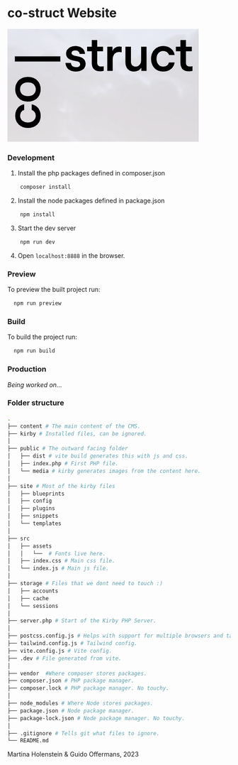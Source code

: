 # co-struct Website

<a href="https://co-struct.ch">
  <img src="costruct.png" alt="co-struct">
</a>

### Development

1. Install the php packages defined in composer.json
```bash
    composer install
```
2. Install the node packages defined in package.json
```bash
    npm install
```
3. Start the dev server
```bash
    npm run dev
```
4. Open `localhost:8888` in the browser.

### Preview

To preview the built project run:
```bash
  npm run preview
```

### Build

To build the project run:
```bash
  npm run build
```

### Production
*Being worked on...*

### Folder structure
```bash
.
├── content # The main content of the CMS.
├── kirby # Installed files, can be ignored.
│
├── public # The outward facing folder
│   ├── dist # vite build generates this with js and css.
│   ├── index.php # First PHP file.
│   └── media # kirby generates images from the content here.
│
├── site # Most of the kirby files
│   ├── blueprints
│   ├── config
│   ├── plugins
│   ├── snippets
│   └── templates
│
├── src
│   ├── assets
│   │   └──  # Fonts live here.
│   ├── index.css # Main css file.
│   └── index.js # Main js file.
│
├── storage # Files that we dont need to touch :)
│   ├── accounts
│   ├── cache
│   └── sessions
│
├── server.php # Start of the Kirby PHP Server.
│
├── postcss.config.js # Helps with support for multiple browsers and tailwind.
├── tailwind.config.js # Tailwind config.
├── vite.config.js # Vite config.
├── .dev # File generated from vite.
│
├── vendor  #Where composer stores packages.
├── composer.json # PHP package manager.
├── composer.lock # PHP package manager. No touchy.
│
├── node_modules # Where Node stores packages.
├── package.json # Node package manager.
├── package-lock.json # Node package manager. No touchy.
│
├── .gitignore # Tells git what files to ignore.
└── README.md
```

Martina Holenstein & Guido Offermans, 2023
